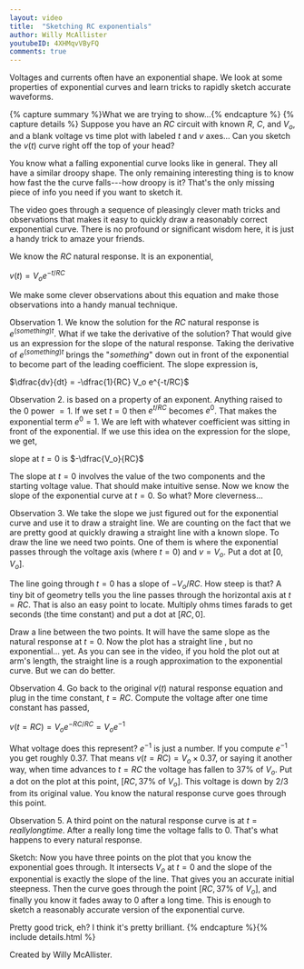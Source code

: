 ```yaml
---
layout: video
title:  "Sketching RC exponentials"
author: Willy McAllister
youtubeID: 4XHMqvVByFQ
comments: true
--- 
```


Voltages and currents often have an exponential shape. We look at some properties of exponential curves and learn tricks to rapidly sketch accurate waveforms. 

{% capture summary %}What we are trying to show...{% endcapture %}
{% capture details %}
Suppose you have an $RC$ circuit with known $R$, $C$, and $V_o$, and a blank voltage vs time plot with labeled $t$ and $v$ axes... Can you sketch the $v(t)$ curve right off the top of your head?

You know what a falling exponential curve looks like in general. They all have a similar droopy shape. The only remaining interesting thing is to know how fast the the curve falls---how droopy is it? That's the only missing piece of info you need if you want to sketch it. 

The video goes through a sequence of pleasingly clever math tricks and observations that makes it easy to quickly draw a reasonably correct exponential curve. There is no profound or significant wisdom here, it is just a handy trick to amaze your friends. 

We know the $RC$ natural response. It is an exponential, 

$v(t) = V_o e^{-t/RC}$ 

We make some clever observations about this equation and make those observations into a handy manual technique.

Observation 1. We know the solution for the $RC$ natural response is $e^{(something)t}$. What if we take the derivative of the solution? That would give us an expression for the slope of the natural response. Taking the derivative of $e^{(something)t}$ brings the "$something$" down out in front of the exponential to become part of the leading coefficient. The slope expression is,

$\dfrac{dv}{dt} = -\dfrac{1}{RC} V_o e^{-t/RC}$ 

Observation 2. is based on a property of an exponent. Anything raised to the $0$ power $= 1$.  If we set $t = 0$ then $e^{t/RC}$ becomes $e^0$. That makes the exponential term $e^0 = 1$. We are left with whatever coefficient was sitting in front of the exponential. If we use this idea on the expression for the slope, we get, 

slope at $t = 0$ is $-\dfrac{V_o}{RC}$ 

The slope at $t = 0$ involves the value of the two components and the starting voltage value. That should make intuitive sense. Now we know the slope of the exponential curve at $t=0$. So what? More cleverness...

Observation 3. We take the slope we just figured out for the exponential curve and use it to draw a straight line. We are counting on the fact that we are pretty good at quickly drawing a straight line with a known slope. To draw the line we need two points. One of them is where the exponential passes through the voltage axis (where $t = 0$) and $v = V_o$. Put a dot at $[0, V_o]$. 

The line going through $t = 0$ has a slope of $-V_o/RC$. How steep is that? A tiny bit of geometry tells you the line passes through the horizontal axis at $t = RC$. That is also an easy point to locate. Multiply ohms times farads to get seconds (the time constant) and put a dot at $[RC, 0]$. 

Draw a line between the two points. It will have the same slope as the natural response at $t = 0$. Now the plot has a straight line , but no exponential... yet. As you can see in the video, if you hold the plot out at arm's length, the straight line is a rough approximation to the exponential curve. But we can do better.

Observation 4. Go back to the original $v(t)$ natural response equation and plug in the time constant, $t = RC$. Compute the voltage after one time constant has passed,

$v(t=RC) = V_o e^{-RC/RC} = V_o e^{-1}$

What voltage does this represent? $e^{-1}$ is just a number. If you compute $e^{-1}$ you get roughly $0.37$. That means $v(t=RC) = V_o \times 0.37$, or saying it another way, when time advances to $t = RC$ the voltage has fallen to $37\%$ of $V_o$. Put a dot on the plot at this point, $[RC, 37\%$ of $V_o]$. This voltage is down by $2/3$ from its original value. You know the natural response curve goes through this point.

Observation 5. A third point on the natural response curve is at $t = reallylongtime$. After a really long time the voltage falls to $0$. That's what happens to every natural response.

Sketch: Now you have three points on the plot that you know the exponential goes through. It intersects $V_o$ at $t=0$ and the slope of the exponential is exactly the slope of the line. That gives you an accurate initial steepness. Then the curve goes through the point $[RC, 37\%$ of $V_o]$, and finally you know it fades away to $0$ after a long time. This is enough to sketch a reasonably accurate version of the exponential curve. 

Pretty good trick, eh? I think it's pretty brilliant.
{% endcapture %}{% include details.html %}

Created by Willy McAllister.